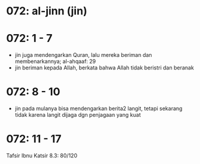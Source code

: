 # 072: al-jinn (jin)

# 072: 1 - 7
* jin juga mendengarkan Quran, lalu mereka beriman dan membenarkannya; al-ahqaaf: 29
* jin beriman kepada Allah, berkata bahwa Allah tidak beristri dan beranak

# 072: 8 - 10
* jin pada mulanya bisa mendengarkan berita2 langit, tetapi sekarang tidak karena
  langit dijaga dgn penjagaan yang kuat

# 072: 11 - 17
Tafsir Ibnu Katsir 8.3:
80/120
